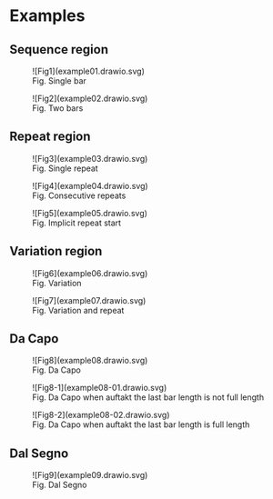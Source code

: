 # Examples

## Sequence region

<figure markdown>
  ![Fig1](example01.drawio.svg)
  <figcaption>Fig. Single bar</figcaption>
</figure>

<figure markdown>
  ![Fig2](example02.drawio.svg)
  <figcaption>Fig. Two bars</figcaption>
</figure>

## Repeat region

<figure markdown>
  ![Fig3](example03.drawio.svg)
  <figcaption>Fig. Single repeat</figcaption>
</figure>

<figure markdown>
  ![Fig4](example04.drawio.svg)
  <figcaption>Fig. Consecutive repeats</figcaption>
</figure>

<figure markdown>
  ![Fig5](example05.drawio.svg)
  <figcaption>Fig. Implicit repeat start</figcaption>
</figure>

## Variation region

<figure markdown>
  ![Fig6](example06.drawio.svg)
  <figcaption>Fig. Variation</figcaption>
</figure>

<figure markdown>
  ![Fig7](example07.drawio.svg)
  <figcaption>Fig. Variation and repeat</figcaption>
</figure>

## Da Capo

<figure markdown>
  ![Fig8](example08.drawio.svg)
  <figcaption>Fig. Da Capo</figcaption>
</figure>

<figure markdown>
  ![Fig8-1](example08-01.drawio.svg)
  <figcaption>Fig. Da Capo when auftakt the last bar length is not full length</figcaption>
</figure>

<figure markdown>
  ![Fig8-2](example08-02.drawio.svg)
  <figcaption>Fig. Da Capo when auftakt the last bar length is full length</figcaption>
</figure>

## Dal Segno

<figure markdown>
  ![Fig9](example09.drawio.svg)
  <figcaption>Fig. Dal Segno</figcaption>
</figure>
